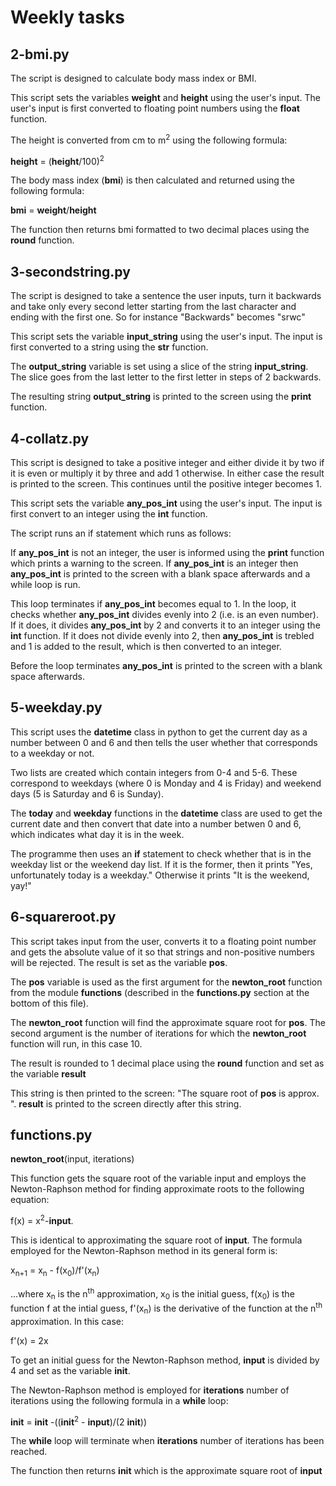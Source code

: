Weekly tasks
=======

2-bmi.py
-------
The script is designed to calculate body mass index or BMI.

This script sets the variables **weight** and **height** using the user's input. The user's input is first converted to floating point numbers using the **float** function.

The height is converted from cm to m<sup>2</sup> using the following formula:

 **height** = (**height**/100)<sup>2</sup>

The body mass index (**bmi**) is then calculated and returned using the following formula: 

**bmi** = **weight**/**height**

The function then returns bmi formatted to two decimal places using the **round** function.

3-secondstring.py
-------
The script is designed to take a sentence the user inputs, turn it backwards and take only every second letter starting from the last character and ending with the first one. So for instance "Backwards" becomes "srwc"

This script sets the variable **input_string** using the user's input. The input is first converted to a string using the **str** function.

The **output_string** variable is set using a slice of the string **input\_string**. The slice goes from the last letter to the first letter in steps of 2 backwards.

The resulting string **output_string** is printed to the screen using the **print** function.


4-collatz.py
-------

This script is designed to take a positive integer and either divide it by two if it is even or multiply it by three and add 1 otherwise. In either case the result is printed to the screen. This continues until the positive integer becomes 1.

This script sets the variable **any\_pos\_int** using the user's input. The input is first convert to an integer using the **int** function.

The script runs an if statement which runs as follows:

 If **any\_pos\_int** is not an integer, the user is informed using the **print** function which prints a warning to the screen. If **any\_pos_int** is an integer then **any\_pos\_int** is printed to the screen with a blank space afterwards and a while loop is run. 

This loop terminates if **any\_pos\_int** becomes equal to 1. In the loop, it checks whether **any\_pos\_int** divides evenly into 2 (i.e. is an even number). If it does, it divides **any\_pos\_int** by 2 and converts it to an integer using the **int** function. If it does not divide evenly into 2, then **any\_pos_int** is trebled and 1 is added to the result, which is then converted to an integer.

Before the loop terminates **any\_pos_int** is printed to the screen with a blank space afterwards.


5-weekday.py
-------

This script uses the **datetime** class in python to get the current day as a number between 0 and 6 and then tells the user whether that corresponds to a weekday or not.

Two lists are created which contain integers from 0-4 and 5-6. These correspond to weekdays (where 0 is Monday and 4 is Friday) and weekend days (5 is Saturday and 6 is Sunday).

The **today** and **weekday** functions in the **datetime** class are used to get the current date and then convert that date into a number betwen 0 and 6, which indicates what day it is in the week.

The programme then uses an **if** statement to check whether that is in the weekday list or the weekend day list. If it is the former, then it prints "Yes, unfortunately today is a weekday." Otherwise it prints "It is the weekend, yay!"


6-squareroot.py
-------
This script takes input from the user, converts it to a floating point number and gets the absolute value of it so that strings and non-positive numbers will be rejected. The result is set as the variable **pos**.

The **pos** variable is used as the first argument for the **newton\_root** function from the module **functions** (described in the **functions.py** section at the bottom of this file). 

The **newton\_root** function will find the approximate square root for **pos**. The second argument is the number of iterations for which the **newton\_root** function will run, in this case 10. 


The result is rounded to 1 decimal place using the **round** function and set as the variable **result**


This string is then printed to the screen: "The square root of **pos** is approx. ". **result** is printed to the screen directly after this string.



functions.py
--------

**newton_root**(input, iterations) 

This function gets the square root of the variable input and employs the Newton-Raphson method for finding approximate roots to the following equation:

 f(x) = x<sup>2</sup>-**input**. 

This is identical to approximating the square root of **input**. The formula employed for the Newton-Raphson method in its general form is:

x<sub>n+1</sub> = x<sub>n</sub> - f(x<sub>0</sub>)/f'(x<sub>n</sub>)

...where x<sub>n</sub> is the n<sup>th</sup> approximation, x<sub>0</sub> is the initial guess, f(x<sub>0</sub>) is the function f at the intial guess, f'(x<sub>n</sub>) is the derivative of the function at the n<sup>th</sup> approximation. In this case:

f'(x) = 2x

To get an initial guess for the Newton-Raphson method, **input** is divided by 4 and set as the variable **init**.

The Newton-Raphson method is employed for **iterations** number of iterations  using the following formula in a **while** loop: 

**init** = **init** -((**init**<sup>2</sup> - **input**)/(2 **init**))

The **while** loop will terminate when **iterations** number of iterations has been reached.

The function then returns **init** which is the approximate square root of **input**



